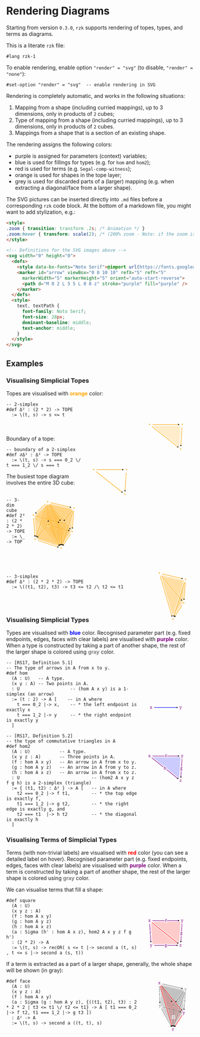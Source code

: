 # Rendering Diagrams

Starting from version `0.3.0`, `rzk` supports rendering of topes, types, and terms as diagrams.

This is a literate `rzk` file:

```rzk
#lang rzk-1
```

To enable rendering, enable option `"render" = "svg"` (to disable, `"render" = "none"`):

```rzk
#set-option "render" = "svg"  -- enable rendering in SVG
```

Rendering is completely automatic, and works in the following situations:

1. Mapping from a shape (including curried mappings), up to 3 dimensions, only in products of `2` cubes;
2. Type of mapping from a shape (including curried mappings), up to 3 dimensions, only in products of `2` cubes.
3. Mappings from a shape that is a section of an existing shape.

The rendering assigns the following colors:

- purple is assigned for parameters (context) variables;
- blue is used for fillings for types (e.g. for `hom` and `hom2`);
- red is used for terms (e.g. `Segal-comp-witness`);
- orange is used for shapes in the tope layer;
- grey is used for discarded parts of a (larger) mapping (e.g. when extracting a diagonal/face from a larger shape).

The SVG pictures can be inserted directly into `.md` files before a corresponding `rzk` code block. At the bottom of a markdown file, you might want to add stylization, e.g.:

```html
<style>
.zoom { transition: transform .2s; /* Animation */ }
.zoom:hover { transform: scale(2); /* (200% zoom - Note: if the zoom is too large, it will go outside of the viewport) */ }
</style>

<!-- Definitions for the SVG images above -->
<svg width="0" height="0">
  <defs>
    <style data-bx-fonts="Noto Serif">@import url(https://fonts.googleapis.com/css2?family=Noto+Serif&display=swap);</style>
    <marker id="arrow" viewBox="0 0 10 10" refX="5" refY="5"
      markerWidth="5" markerHeight="5" orient="auto-start-reverse">
      <path d="M 0 2 L 5 5 L 0 8 z" stroke="purple" fill="purple" />
    </marker>
  </defs>
  <style>
    text, textPath {
      font-family: Noto Serif;
      font-size: 28px;
      dominant-baseline: middle;
      text-anchor: middle;
    }
  </style>
</svg>
```

## Examples

### Visualising Simplicial Topes

Topes are visualised with <span style="color: orange">**orange**</span> color:

<svg class="zoom" style="float: right" viewBox="-175 -200 350 375" width="150" height="150">
  <path d="M -88.57160646618001 -39.70915201762215 L 98.4961027394271 -39.70915201762215 L 89.32046645922577 100.78557152253414 Z" style="fill: orange; opacity: 0.2"><title></title></path>
  <text x="33.08165424415762" y="7.122422495763279" fill="orange"></text>
  <polyline points="-90.03982894447489,-47.97354751998429 90.03982894447466,-47.97354751998429" stroke="orange" stroke-width="3" marker-end="url(#arrow)"><title></title></polyline>
  <text x="-1.1368683772161603e-13" y="-47.97354751998429" fill="orange" stroke="white" stroke-width="10" stroke-opacity=".8" paint-order="stroke"></text>
  <polyline points="-94.34447446980596,-35.57774791227483 83.54960825780415,104.91856291954896" stroke="orange" stroke-width="3" marker-end="url(#arrow)"><title></title></polyline>
  <text x="-5.3974331060009035" y="34.670407503637065" fill="orange" stroke="white" stroke-width="10" stroke-opacity=".8" paint-order="stroke"></text>
  <polyline points="108.73641627786131,-28.016064827507464 100.54837539908644,97.35687983478158" stroke="orange" stroke-width="3" marker-end="url(#arrow)"><title></title></polyline>
  <text x="104.64239583847387" y="34.67040750363706" fill="orange" stroke="white" stroke-width="10" stroke-opacity=".8" paint-order="stroke"></text>
  <text x="-110.03982894447489" y="-47.97354751998429" fill="orange">•</text>
  <text x="110.03982894447466" y="-47.97354751998429" fill="orange">•</text>
  <text x="99.24496273247308" y="117.31436252725841" fill="orange">•</text>
</svg>

```rzk
-- 2-simplex
#def Δ² : (2 * 2) -> TOPE
  := \(t, s) -> s <= t
```
<br><br>
Boundary of a tope:

<svg class="zoom" style="float: right" viewBox="-175 -200 350 375" width="150" height="150">
  <polyline points="-90.03982894447489,-47.97354751998429 90.03982894447466,-47.97354751998429" stroke="orange" stroke-width="3" marker-end="url(#arrow)"><title></title></polyline>
  <text x="-1.1368683772161603e-13" y="-47.97354751998429" fill="orange" stroke="white" stroke-width="10" stroke-opacity=".8" paint-order="stroke"></text>
  <polyline points="-94.34447446980596,-35.57774791227483 83.54960825780415,104.91856291954896" stroke="orange" stroke-width="3" marker-end="url(#arrow)"><title></title></polyline>
  <text x="-5.3974331060009035" y="34.670407503637065" fill="orange" stroke="white" stroke-width="10" stroke-opacity=".8" paint-order="stroke"></text>
  <polyline points="108.73641627786131,-28.016064827507464 100.54837539908644,97.35687983478158" stroke="orange" stroke-width="3" marker-end="url(#arrow)"><title></title></polyline>
  <text x="104.64239583847387" y="34.67040750363706" fill="orange" stroke="white" stroke-width="10" stroke-opacity=".8" paint-order="stroke"></text>
  <text x="-110.03982894447489" y="-47.97354751998429" fill="orange">•</text>
  <text x="110.03982894447466" y="-47.97354751998429" fill="orange">•</text>
  <text x="99.24496273247308" y="117.31436252725841" fill="orange">•</text>
</svg>

```rzk
-- boundary of a 2-simplex
#def ∂Δ² : Δ² -> TOPE
  := \(t, s) -> s === 0_2 \/ t === 1_2 \/ s === t
```

The busiest tope diagram involves the entire 3D cube:
<br><br>

<svg class="zoom" style="float: right" viewBox="-175 -200 350 375" width="150" height="150">
  <path d="M -52.83267088231261 -152.25055542320985 L -135.70842732224426 -75.65955496366993 L -124.339192801567 62.47582942420691 Z" style="fill: orange; opacity: 0.2"><title></title></path>
  <text x="-104.29343033537462" y="-55.14476032089095" fill="orange"></text>
  <path d="M -43.80286734010653 -157.76177111285438 L -126.67862378003815 -81.17077065331445 L 38.19727095814243 -36.72605298939448 Z" style="fill: orange; opacity: 0.2"><title></title></path>
  <text x="-44.094740054000745" y="-91.88619825185442" fill="orange"></text>
  <path d="M -44.06743589162086 -149.41152168372582 L -126.9431923315525 -72.82052122418592 L 33.43503703088448 113.57843673491905 Z" style="fill: orange; opacity: 0.2"><title></title></path>
  <text x="-45.858530397429625" y="-36.217868724330906" fill="orange"></text>
  <path d="M -47.77224779767111 -149.10239719544043 L -44.62081179869731 -18.992706863820583 L -119.2787697169255 65.62398765197631 Z" style="fill: orange; opacity: 0.2"><title></title></path>
  <text x="-70.55727643776464" y="-34.15703880242824" fill="orange"></text>
  <path d="M -35.351480284498585 -151.82038404642165 L -32.200044285524775 -21.71069371480182 L 104.29504552018004 16.700224334313994 Z" style="fill: orange; opacity: 0.2"><title></title></path>
  <text x="12.247840316718893" y="-52.276951142303155" fill="orange"></text>
  <path d="M -39.00701280697936 -146.2633634559564 L -35.85557680800556 -16.153673124336574 L 38.49546011552598 116.72659496268847 Z" style="fill: orange; opacity: 0.2"><title></title></path>
  <text x="-12.12237649981965" y="-15.23014720586817" fill="orange"></text>
  <path d="M -43.39865739040455 -141.28591083738013 L -114.90517930965893 73.44047401003661 L 34.10381553210079 121.70404758126475 Z" style="fill: orange; opacity: 0.2"><title></title></path>
  <text x="-41.400007055987565" y="17.952870251307075" fill="orange"></text>
  <path d="M -30.122639685828126 -160.23416546907617 L 119.56547399697303 -125.673869065307 L 51.87749861242084 -39.19844734561629 Z" style="fill: orange; opacity: 0.2"><title></title></path>
  <text x="47.10677764118858" y="-108.36882729333315" fill="orange"></text>
  <path d="M -26.73167571486168 -157.4409366304129 L 122.95643796793948 -122.88064022664372 L 112.91485008981695 11.079671750322774 Z" style="fill: orange; opacity: 0.2"><title></title></path>
  <text x="69.71320411429825" y="-89.74730170224461" fill="orange"></text>
  <path d="M -30.387208237342456 -151.88391603994765 L 119.30090544545868 -117.32361963617848 L 47.115264685162884 111.10604237869723 Z" style="fill: orange; opacity: 0.2"><title></title></path>
  <text x="45.3429872977597" y="-52.70049776580962" fill="orange"></text>
  <path d="M -34.36885384819847 -146.79712652702466 L 47.631284450050494 -25.761408403564776 L 43.13361907430687 116.19283189162023 Z" style="fill: orange; opacity: 0.2"><title></title></path>
  <text x="18.7986832253863" y="-18.788567679656406" fill="orange"></text>
  <path d="M -30.977889877232023 -144.00389768836138 L 108.66863592744662 24.516710692374282 L 46.524583045273324 118.98606073028348 Z" style="fill: orange; opacity: 0.2"><title></title></path>
  <text x="41.40510969849597" y="-0.16704208856786806" fill="orange"></text>
  <path d="M -131.14945832680274 -60.189557409631995 L -119.7802238061255 77.94582697824485 L 29.22877103563421 126.20940054947297 Z" style="fill: orange; opacity: 0.2"><title></title></path>
  <text x="-73.900303699098" y="47.98855670602861" fill="orange"></text>
  <path d="M -122.11965478459666 -65.70077309927652 L 42.75623995358392 -21.25605543535655 L 38.2585745778403 120.69818485982844 Z" style="fill: orange; opacity: 0.2"><title></title></path>
  <text x="-13.701613417724145" y="11.247118775065124" fill="orange"></text>
  <path d="M -40.06184280325582 -3.5227093097826554 L -114.719800721484 81.09398520601425 L 34.289194120275724 129.3575587772424 Z" style="fill: orange; opacity: 0.2"><title></title></path>
  <text x="-40.16414980148803" y="68.97627822449134" fill="orange"></text>
  <path d="M -27.641075290083286 -6.240696160763889 L 108.85401451562154 32.17022188835192 L 46.70996163344825 126.63957192626114 Z" style="fill: orange; opacity: 0.2"><title></title></path>
  <text x="42.640966952995505" y="50.85636588461639" fill="orange"></text>
  <path d="M 124.12444299241452 -110.20387151126906 L 56.436467607862326 -23.728449791578353 L 51.938802232118704 118.22579050360666 Z" style="fill: orange; opacity: 0.2"><title></title></path>
  <text x="77.49990427746518" y="-5.235510266413584" fill="orange"></text>
  <path d="M 127.51540696338097 -107.41064267260579 L 117.47381908525844 26.549669304360705 L 55.32976620308516 121.01901934226993 Z" style="fill: orange; opacity: 0.2"><title></title></path>
  <text x="100.10633075057486" y="13.386015324674949" fill="orange"></text>
  <polyline points="-58.43945016784754,-155.81263120710238 -126.56416054267538,-92.85405384067701" stroke="orange" stroke-width="3" marker-end="url(#arrow)"><title></title></polyline>
  <text x="-92.50180535526147" y="-124.3333425238897" fill="orange" stroke="white" stroke-width="10" stroke-opacity=".8" paint-order="stroke"></text>
  <polyline points="-43.267074867680414,-149.39273637737728 -40.528074150012564,-36.310784115013945" stroke="orange" stroke-width="3" marker-end="url(#arrow)"><title></title></polyline>
  <text x="-41.89757450884649" y="-92.85176024619561" fill="orange" stroke="white" stroke-width="10" stroke-opacity=".8" paint-order="stroke"></text>
  <polyline points="-50.07043243065267,-150.41137936513724 -121.55760825554407,64.25691124427178" stroke="orange" stroke-width="3" marker-end="url(#arrow)"><title></title></polyline>
  <text x="-85.81402034309838" y="-43.07723406043273" fill="orange" stroke="white" stroke-width="10" stroke-opacity=".8" paint-order="stroke"></text>
  <polyline points="-24.26401823142078,-164.88759497832305 112.86496060646587,-133.2269771938925" stroke="orange" stroke-width="3" marker-end="url(#arrow)"><title></title></polyline>
  <text x="44.30047118752255" y="-149.05728608610778" fill="orange" stroke="white" stroke-width="10" stroke-opacity=".8" paint-order="stroke"></text>
  <polyline points="-32.5336285617643,-152.82901930722872 41.50165871968916,-43.54976260652718" stroke="orange" stroke-width="3" marker-end="url(#arrow)"><title></title></polyline>
  <text x="4.484015078962429" y="-98.18939095687796" fill="orange" stroke="white" stroke-width="10" stroke-opacity=".8" paint-order="stroke"></text>
  <polyline points="-30.99018144517942,-153.98712182088258 107.7774910224333,13.472916680392292" stroke="orange" stroke-width="3" marker-end="url(#arrow)"><title></title></polyline>
  <text x="38.39365478862694" y="-70.25710257024514" fill="orange" stroke="white" stroke-width="10" stroke-opacity=".8" paint-order="stroke"></text>
  <polyline points="-38.0977970126922,-150.20257599443408 41.77445614033044,120.82878266324879" stroke="orange" stroke-width="3" marker-end="url(#arrow)"><title></title></polyline>
  <text x="1.8383295638191228" y="-14.686896665592649" fill="orange" stroke="white" stroke-width="10" stroke-opacity=".8" paint-order="stroke"></text>
  <polyline points="-139.6116973412595,-59.347211759053934 -129.5172332742686,63.29980300235307" stroke="orange" stroke-width="3" marker-end="url(#arrow)"><title></title></polyline>
  <text x="-134.56446530776404" y="1.9762956216495695" fill="orange" stroke="white" stroke-width="10" stroke-opacity=".8" paint-order="stroke"></text>
  <polyline points="-121.94155476392162,-74.07433139017691 33.40869499251513,-32.19739115941439" stroke="orange" stroke-width="3" marker-end="url(#arrow)"><title></title></polyline>
  <text x="-44.266429885703246" y="-53.135861274795644" fill="orange" stroke="white" stroke-width="10" stroke-opacity=".8" paint-order="stroke"></text>
  <polyline points="-128.20795281727402,-64.11913005169937 34.383722015580915,124.85239608467866" stroke="orange" stroke-width="3" marker-end="url(#arrow)"><title></title></polyline>
  <text x="-46.91211540084655" y="30.366633016489644" fill="orange" stroke="white" stroke-width="10" stroke-opacity=".8" paint-order="stroke"></text>
  <polyline points="-53.27583956202708,-1.3195542994022489 -114.64462936067106,68.23531009808956" stroke="orange" stroke-width="3" marker-end="url(#arrow)"><title></title></polyline>
  <text x="-83.96023446134907" y="33.45787789934366" fill="orange" stroke="white" stroke-width="10" stroke-opacity=".8" paint-order="stroke"></text>
  <polyline points="-20.79156680420789,-10.898903840409918 101.28644814496036,23.454922619472406" stroke="orange" stroke-width="3" marker-end="url(#arrow)"><title></title></polyline>
  <text x="40.247440670376236" y="6.278009389531244" fill="orange" stroke="white" stroke-width="10" stroke-opacity=".8" paint-order="stroke"></text>
  <polyline points="-30.27791262849616,1.1369377628701294 37.662143519633,122.55949282549733" stroke="orange" stroke-width="3" marker-end="url(#arrow)"><title></title></polyline>
  <text x="3.692115445568419" y="61.84821529418373" fill="orange" stroke="white" stroke-width="10" stroke-opacity=".8" paint-order="stroke"></text>
  <polyline points="-108.84983961892344,89.39514161516004 28.40117884155652,133.85034134473318" stroke="orange" stroke-width="3" marker-end="url(#arrow)"><title></title></polyline>
  <text x="-40.22433038868346" y="111.62274147994661" fill="orange" stroke="white" stroke-width="10" stroke-opacity=".8" paint-order="stroke"></text>
  <polyline points="120.02483210658693,-112.97862167098565 65.0468612075746,-42.74098800304182" stroke="orange" stroke-width="3" marker-end="url(#arrow)"><title></title></polyline>
  <text x="92.53584665708075" y="-77.85980483701374" fill="orange" stroke="white" stroke-width="10" stroke-opacity=".8" paint-order="stroke"></text>
  <polyline points="130.85730851717483,-108.78365343107289 122.0336642163157,8.928620530311047" stroke="orange" stroke-width="3" marker-end="url(#arrow)"><title></title></polyline>
  <text x="126.44548636674526" y="-49.92751645038092" fill="orange" stroke="white" stroke-width="10" stroke-opacity=".8" paint-order="stroke"></text>
  <polyline points="126.32588298339418,-109.65724468567551 53.454439300480715,120.94262359421863" stroke="orange" stroke-width="3" marker-end="url(#arrow)"><title></title></polyline>
  <text x="89.89016114193745" y="5.6426894542715615" fill="orange" stroke="white" stroke-width="10" stroke-opacity=".8" paint-order="stroke"></text>
  <polyline points="52.08603017426715,-7.001940857474867 48.06137989248752,120.02311002447766" stroke="orange" stroke-width="3" marker-end="url(#arrow)"><title></title></polyline>
  <text x="50.07370503337734" y="56.5105845835014" fill="orange" stroke="white" stroke-width="10" stroke-opacity=".8" paint-order="stroke"></text>
  <polyline points="109.5471837166916,45.58156379718138 58.419505769392075,123.30418214308702" stroke="orange" stroke-width="3" marker-end="url(#arrow)"><title></title></polyline>
  <text x="83.98334474304184" y="84.4428729701342" fill="orange" stroke="white" stroke-width="10" stroke-opacity=".8" paint-order="stroke"></text>
  <text x="-43.751360390595785" y="-169.386872205972" fill="orange">•</text>
  <text x="-141.25225031992713" y="-79.2798128418074" fill="orange">•</text>
  <text x="-40.04378862709719" y="-16.316648286419234" fill="orange">•</text>
  <text x="-127.87668029560095" y="83.23240408510654" fill="orange">•</text>
  <text x="132.35230276564087" y="-128.72769996624356" fill="orange">•</text>
  <text x="52.71939054852064" y="-26.9919097077839" fill="orange">•</text>
  <text x="120.53866996784966" y="28.87266706548172" fill="orange">•</text>
  <text x="47.42801951823403" y="140.0130788747867" fill="orange">•</text>
</svg>

```rzk
-- 3-dim cube
#def 2³ : (2 * 2 * 2) -> TOPE
  := \_ -> TOP
```
<br><br><br>
<svg class="zoom" style="float: right" viewBox="-175 -200 350 375" width="150" height="150">
  <path d="M -26.73167571486168 -157.4409366304129 L 122.95643796793948 -122.88064022664372 L 112.91485008981695 11.079671750322774 Z" style="fill: orange; opacity: 0.2"><title></title></path>
  <text x="69.71320411429825" y="-89.74730170224461" fill="orange"></text>
  <path d="M -30.387208237342456 -151.88391603994765 L 119.30090544545868 -117.32361963617848 L 47.115264685162884 111.10604237869723 Z" style="fill: orange; opacity: 0.2"><title></title></path>
  <text x="45.3429872977597" y="-52.70049776580962" fill="orange"></text>
  <path d="M -30.977889877232023 -144.00389768836138 L 108.66863592744662 24.516710692374282 L 46.524583045273324 118.98606073028348 Z" style="fill: orange; opacity: 0.2"><title></title></path>
  <text x="41.40510969849597" y="-0.16704208856786806" fill="orange"></text>
  <path d="M 127.51540696338097 -107.41064267260579 L 117.47381908525844 26.549669304360705 L 55.32976620308516 121.01901934226993 Z" style="fill: orange; opacity: 0.2"><title></title></path>
  <text x="100.10633075057486" y="13.386015324674949" fill="orange"></text>
  <polyline points="-24.26401823142078,-164.88759497832305 112.86496060646587,-133.2269771938925" stroke="orange" stroke-width="3" marker-end="url(#arrow)"><title></title></polyline>
  <text x="44.30047118752255" y="-149.05728608610778" fill="orange" stroke="white" stroke-width="10" stroke-opacity=".8" paint-order="stroke"></text>
  <polyline points="-30.99018144517942,-153.98712182088258 107.7774910224333,13.472916680392292" stroke="orange" stroke-width="3" marker-end="url(#arrow)"><title></title></polyline>
  <text x="38.39365478862694" y="-70.25710257024514" fill="orange" stroke="white" stroke-width="10" stroke-opacity=".8" paint-order="stroke"></text>
  <polyline points="-38.0977970126922,-150.20257599443408 41.77445614033044,120.82878266324879" stroke="orange" stroke-width="3" marker-end="url(#arrow)"><title></title></polyline>
  <text x="1.8383295638191228" y="-14.686896665592649" fill="orange" stroke="white" stroke-width="10" stroke-opacity=".8" paint-order="stroke"></text>
  <polyline points="130.85730851717483,-108.78365343107289 122.0336642163157,8.928620530311047" stroke="orange" stroke-width="3" marker-end="url(#arrow)"><title></title></polyline>
  <text x="126.44548636674526" y="-49.92751645038092" fill="orange" stroke="white" stroke-width="10" stroke-opacity=".8" paint-order="stroke"></text>
  <polyline points="126.32588298339418,-109.65724468567551 53.454439300480715,120.94262359421863" stroke="orange" stroke-width="3" marker-end="url(#arrow)"><title></title></polyline>
  <text x="89.89016114193745" y="5.6426894542715615" fill="orange" stroke="white" stroke-width="10" stroke-opacity=".8" paint-order="stroke"></text>
  <polyline points="109.5471837166916,45.58156379718138 58.419505769392075,123.30418214308702" stroke="orange" stroke-width="3" marker-end="url(#arrow)"><title></title></polyline>
  <text x="83.98334474304184" y="84.4428729701342" fill="orange" stroke="white" stroke-width="10" stroke-opacity=".8" paint-order="stroke"></text>
  <text x="-43.751360390595785" y="-169.386872205972" fill="orange">•</text>
  <text x="132.35230276564087" y="-128.72769996624356" fill="orange">•</text>
  <text x="120.53866996784966" y="28.87266706548172" fill="orange">•</text>
  <text x="47.42801951823403" y="140.0130788747867" fill="orange">•</text>
</svg>

```rzk
-- 3-simplex
#def Δ³ : (2 * 2 * 2) -> TOPE
  := \((t1, t2), t3) -> t3 <= t2 /\ t2 <= t1
```

<br><br>
### Visualising Simplicial Types

Types are visualised with <span style="color: blue">**blue**</span> color. Recognised parameter part (e.g. fixed endpoints, edges, faces with clear labels) are visualised with <span style="color: purple">**purple**</span> color. When a type is constructed by taking a part of another shape, the rest of the larger shape is colored using <span style="color: gray">**gray**</span> color.

<svg class="zoom" style="float: right" viewBox="-175 -200 350 375" width="150" height="150">
  <polyline points="-79.24496273247331,117.31436252725841 79.24496273247308,117.31436252725841" stroke="blue" stroke-width="3" marker-end="url(#arrow)"><title></title></polyline>
  <text x="-1.1368683772161603e-13" y="117.31436252725841" fill="blue" stroke="white" stroke-width="10" stroke-opacity=".8" paint-order="stroke"></text>
  <text x="-99.24496273247331" y="117.31436252725841" fill="purple">x</text>
  <text x="99.24496273247308" y="117.31436252725841" fill="purple">y</text>
</svg>

```rzk
-- [RS17, Definition 5.1]
-- The type of arrows in A from x to y.
#def hom
  (A : U)   -- A type.
  (x y : A) -- Two points in A.
  : U                   -- (hom A x y) is a 1-simplex (an arrow)
  := (t : 2) -> A [    -- in A where
    t === 0_2 |-> x,    -- * the left endpoint is exactly x
    t === 1_2 |-> y     -- * the right endpoint is exactly y
  ]
```

<svg class="zoom" style="float: right" viewBox="-175 -200 350 375" width="150" height="150">
  <path d="M -88.57160646618001 -39.70915201762215 L 98.4961027394271 -39.70915201762215 L 89.32046645922577 100.78557152253414 Z" style="fill: blue; opacity: 0.2"><title></title></path>
  <text x="33.08165424415762" y="7.122422495763279" fill="blue"></text>
  <polyline points="-90.03982894447489,-47.97354751998429 90.03982894447466,-47.97354751998429" stroke="purple" stroke-width="3" marker-end="url(#arrow)"><title>f</title></polyline>
  <text x="-1.1368683772161603e-13" y="-47.97354751998429" fill="purple" stroke="white" stroke-width="10" stroke-opacity=".8" paint-order="stroke">f</text>
  <polyline points="-94.34447446980596,-35.57774791227483 83.54960825780415,104.91856291954896" stroke="purple" stroke-width="3" marker-end="url(#arrow)"><title>h</title></polyline>
  <text x="-5.3974331060009035" y="34.670407503637065" fill="purple" stroke="white" stroke-width="10" stroke-opacity=".8" paint-order="stroke">h</text>
  <polyline points="108.73641627786131,-28.016064827507464 100.54837539908644,97.35687983478158" stroke="purple" stroke-width="3" marker-end="url(#arrow)"><title>g</title></polyline>
  <text x="104.64239583847387" y="34.67040750363706" fill="purple" stroke="white" stroke-width="10" stroke-opacity=".8" paint-order="stroke">g</text>
  <text x="-110.03982894447489" y="-47.97354751998429" fill="purple">x</text>
  <text x="110.03982894447466" y="-47.97354751998429" fill="purple">y</text>
  <text x="99.24496273247308" y="117.31436252725841" fill="purple">z</text>
</svg>

```rzk
-- [RS17, Definition 5.2]
-- the type of commutative triangles in A
#def hom2
  (A : U)           -- A type.
  (x y z : A)       -- Three points in A.
  (f : hom A x y)   -- An arrow in A from x to y.
  (g : hom A y z)   -- An arrow in A from y to z.
  (h : hom A x z)   -- An arrow in A from x to z.
  : U                           -- (hom2 A x y z f g h) is a 2-simplex (triangle)
  := { (t1, t2) : Δ² } -> A [   -- in A where
    t2 === 0_2 |-> f t1,        -- * the top edge is exactly f,
    t1 === 1_2 |-> g t2,        -- * the right edge is exactly g, and
    t2 === t1  |-> h t2         -- * the diagonal is exactly h
  ]
```

### Visualising Terms of Simplicial Types

Terms (with non-trivial labels) are visualised with <span style="color: red">**red**</span> color (you can see a detailed label on hover). Recognised parameter part (e.g. fixed endpoints, edges, faces with clear labels) are visualised with <span style="color: purple">**purple**</span> color. When a term is constructed by taking a part of another shape, the rest of the larger shape is colored using <span style="color: gray">**gray**</span> color.

We can visualise terms that fill a shape:

<svg class="zoom" style="float: right" viewBox="-175 -200 350 375" width="150" height="150">
  <path d="M -99.0358460500274 -31.444756515260025 L -89.86020976982607 109.04996702489628 L 78.85622687537837 109.04996702489628 Z" style="fill: red; opacity: 0.2"><title>second a (second x₂, first x₂)</title></path>
  <text x="-36.6799429814917" y="62.21839251151084" fill="red"></text>
  <path d="M -88.57160646618001 -39.70915201762215 L 98.4961027394271 -39.70915201762215 L 89.32046645922577 100.78557152253414 Z" style="fill: red; opacity: 0.2"><title>second a (first x₂, second x₂)</title></path>
  <text x="33.08165424415762" y="7.122422495763279" fill="red"></text>
  <polyline points="-108.73641627786154,-28.016064827507464 -100.54837539908667,97.35687983478158" stroke="purple" stroke-width="3" marker-end="url(#arrow)"><title>f</title></polyline>
  <text x="-104.6423958384741" y="34.67040750363706" fill="purple" stroke="white" stroke-width="10" stroke-opacity=".8" paint-order="stroke">f</text>
  <polyline points="-90.03982894447489,-47.97354751998429 90.03982894447466,-47.97354751998429" stroke="purple" stroke-width="3" marker-end="url(#arrow)"><title>f</title></polyline>
  <text x="-1.1368683772161603e-13" y="-47.97354751998429" fill="purple" stroke="white" stroke-width="10" stroke-opacity=".8" paint-order="stroke">f</text>
  <polyline points="-94.34447446980596,-35.57774791227483 83.54960825780415,104.91856291954896" stroke="red" stroke-width="3" marker-end="url(#arrow)"><title>first a (second (first x₂, second x₂))</title></polyline>
  <text x="-5.3974331060009035" y="34.670407503637065" fill="red" stroke="white" stroke-width="10" stroke-opacity=".8" paint-order="stroke"></text>
  <polyline points="-79.24496273247331,117.31436252725841 79.24496273247308,117.31436252725841" stroke="purple" stroke-width="3" marker-end="url(#arrow)"><title>g</title></polyline>
  <text x="-1.1368683772161603e-13" y="117.31436252725841" fill="purple" stroke="white" stroke-width="10" stroke-opacity=".8" paint-order="stroke">g</text>
  <polyline points="108.73641627786131,-28.016064827507464 100.54837539908644,97.35687983478158" stroke="purple" stroke-width="3" marker-end="url(#arrow)"><title>g</title></polyline>
  <text x="104.64239583847387" y="34.67040750363706" fill="purple" stroke="white" stroke-width="10" stroke-opacity=".8" paint-order="stroke">g</text>
  <text x="-110.03982894447489" y="-47.97354751998429" fill="purple">x</text>
  <text x="-99.24496273247331" y="117.31436252725841" fill="purple">y</text>
  <text x="110.03982894447466" y="-47.97354751998429" fill="purple">y</text>
  <text x="99.24496273247308" y="117.31436252725841" fill="purple">z</text>
</svg>

```rzk
#def square
  (A : U)
  (x y z : A)
  (f : hom A x y)
  (g : hom A y z)
  (h : hom A x z)
  (a : Sigma (h' : hom A x z), hom2 A x y z f g h')
  : (2 * 2) -> A
  := \(t, s) -> recOR( s <= t |-> second a (t, s) , t <= s |-> second a (s, t))
```

If a term is extracted as a part of a larger shape, generally, the whole shape will be shown (in gray):

<svg class="zoom" style="float: right" viewBox="-175 -200 350 375" width="150" height="150">
  <path d="M -35.351480284498585 -151.82038404642165 L -32.200044285524775 -21.71069371480182 L 104.29504552018004 16.700224334313994 Z" style="fill: gray; opacity: 0.2"><title>second a x₂</title></path>
  <text x="12.247840316718893" y="-52.276951142303155" fill="gray"></text>
  <path d="M -39.00701280697936 -146.2633634559564 L -35.85557680800556 -16.153673124336574 L 38.49546011552598 116.72659496268847 Z" style="fill: gray; opacity: 0.2"><title>second a x₂</title></path>
  <text x="-12.12237649981965" y="-15.23014720586817" fill="gray"></text>
  <path d="M -30.122639685828126 -160.23416546907617 L 119.56547399697303 -125.673869065307 L 51.87749861242084 -39.19844734561629 Z" style="fill: gray; opacity: 0.2"><title>second a x₂</title></path>
  <text x="47.10677764118858" y="-108.36882729333315" fill="gray"></text>
  <path d="M -26.73167571486168 -157.4409366304129 L 122.95643796793948 -122.88064022664372 L 112.91485008981695 11.079671750322774 Z" style="fill: gray; opacity: 0.2"><title>second a x₂</title></path>
  <text x="69.71320411429825" y="-89.74730170224461" fill="gray"></text>
  <path d="M -30.387208237342456 -151.88391603994765 L 119.30090544545868 -117.32361963617848 L 47.115264685162884 111.10604237869723 Z" style="fill: gray; opacity: 0.2"><title>second a x₂</title></path>
  <text x="45.3429872977597" y="-52.70049776580962" fill="gray"></text>
  <path d="M -34.36885384819847 -146.79712652702466 L 47.631284450050494 -25.761408403564776 L 43.13361907430687 116.19283189162023 Z" style="fill: gray; opacity: 0.2"><title>second a x₂</title></path>
  <text x="18.7986832253863" y="-18.788567679656406" fill="gray"></text>
  <path d="M -30.977889877232023 -144.00389768836138 L 108.66863592744662 24.516710692374282 L 46.524583045273324 118.98606073028348 Z" style="fill: red; opacity: 0.2"><title>second a x₂</title></path>
  <text x="41.40510969849597" y="-0.16704208856786806" fill="red"></text>
  <path d="M -27.641075290083286 -6.240696160763889 L 108.85401451562154 32.17022188835192 L 46.70996163344825 126.63957192626114 Z" style="fill: gray; opacity: 0.2"><title>second a x₂</title></path>
  <text x="42.640966952995505" y="50.85636588461639" fill="gray"></text>
  <path d="M 124.12444299241452 -110.20387151126906 L 56.436467607862326 -23.728449791578353 L 51.938802232118704 118.22579050360666 Z" style="fill: gray; opacity: 0.2"><title>first a (second x₂)</title></path>
  <text x="77.49990427746518" y="-5.235510266413584" fill="gray"></text>
  <path d="M 127.51540696338097 -107.41064267260579 L 117.47381908525844 26.549669304360705 L 55.32976620308516 121.01901934226993 Z" style="fill: gray; opacity: 0.2"><title>first a (second x₂)</title></path>
  <text x="100.10633075057486" y="13.386015324674949" fill="gray"></text>
  <polyline points="-43.267074867680414,-149.39273637737728 -40.528074150012564,-36.310784115013945" stroke="gray" stroke-width="3" marker-end="url(#arrow)"><title>f</title></polyline>
  <text x="-41.89757450884649" y="-92.85176024619561" fill="gray" stroke="white" stroke-width="10" stroke-opacity=".8" paint-order="stroke">f</text>
  <polyline points="-24.26401823142078,-164.88759497832305 112.86496060646587,-133.2269771938925" stroke="gray" stroke-width="3" marker-end="url(#arrow)"><title>second a x₂</title></polyline>
  <text x="44.30047118752255" y="-149.05728608610778" fill="gray" stroke="white" stroke-width="10" stroke-opacity=".8" paint-order="stroke"></text>
  <polyline points="-32.5336285617643,-152.82901930722872 41.50165871968916,-43.54976260652718" stroke="gray" stroke-width="3" marker-end="url(#arrow)"><title>second a x₂</title></polyline>
  <text x="4.484015078962429" y="-98.18939095687796" fill="gray" stroke="white" stroke-width="10" stroke-opacity=".8" paint-order="stroke"></text>
  <polyline points="-30.99018144517942,-153.98712182088258 107.7774910224333,13.472916680392292" stroke="red" stroke-width="3" marker-end="url(#arrow)"><title>second a x₂</title></polyline>
  <text x="38.39365478862694" y="-70.25710257024514" fill="red" stroke="white" stroke-width="10" stroke-opacity=".8" paint-order="stroke"></text>
  <polyline points="-38.0977970126922,-150.20257599443408 41.77445614033044,120.82878266324879" stroke="red" stroke-width="3" marker-end="url(#arrow)"><title>second a x₂</title></polyline>
  <text x="1.8383295638191228" y="-14.686896665592649" fill="red" stroke="white" stroke-width="10" stroke-opacity=".8" paint-order="stroke"></text>
  <polyline points="-20.79156680420789,-10.898903840409918 101.28644814496036,23.454922619472406" stroke="gray" stroke-width="3" marker-end="url(#arrow)"><title>second a x₂</title></polyline>
  <text x="40.247440670376236" y="6.278009389531244" fill="gray" stroke="white" stroke-width="10" stroke-opacity=".8" paint-order="stroke"></text>
  <polyline points="-30.27791262849616,1.1369377628701294 37.662143519633,122.55949282549733" stroke="gray" stroke-width="3" marker-end="url(#arrow)"><title>second a x₂</title></polyline>
  <text x="3.692115445568419" y="61.84821529418373" fill="gray" stroke="white" stroke-width="10" stroke-opacity=".8" paint-order="stroke"></text>
  <polyline points="120.02483210658693,-112.97862167098565 65.0468612075746,-42.74098800304182" stroke="gray" stroke-width="3" marker-end="url(#arrow)"><title>first a (second x₂)</title></polyline>
  <text x="92.53584665708075" y="-77.85980483701374" fill="gray" stroke="white" stroke-width="10" stroke-opacity=".8" paint-order="stroke"></text>
  <polyline points="130.85730851717483,-108.78365343107289 122.0336642163157,8.928620530311047" stroke="gray" stroke-width="3" marker-end="url(#arrow)"><title>y</title></polyline>
  <text x="126.44548636674526" y="-49.92751645038092" fill="gray" stroke="white" stroke-width="10" stroke-opacity=".8" paint-order="stroke">y</text>
  <polyline points="126.32588298339418,-109.65724468567551 53.454439300480715,120.94262359421863" stroke="gray" stroke-width="3" marker-end="url(#arrow)"><title>first a (second x₂)</title></polyline>
  <text x="89.89016114193745" y="5.6426894542715615" fill="gray" stroke="white" stroke-width="10" stroke-opacity=".8" paint-order="stroke"></text>
  <polyline points="52.08603017426715,-7.001940857474867 48.06137989248752,120.02311002447766" stroke="gray" stroke-width="3" marker-end="url(#arrow)"><title>z</title></polyline>
  <text x="50.07370503337734" y="56.5105845835014" fill="gray" stroke="white" stroke-width="10" stroke-opacity=".8" paint-order="stroke">z</text>
  <polyline points="109.5471837166916,45.58156379718138 58.419505769392075,123.30418214308702" stroke="red" stroke-width="3" marker-end="url(#arrow)"><title>first a (second x₂)</title></polyline>
  <text x="83.98334474304184" y="84.4428729701342" fill="red" stroke="white" stroke-width="10" stroke-opacity=".8" paint-order="stroke"></text>
  <text x="-43.751360390595785" y="-169.386872205972" fill="purple">x</text>
  <text x="-40.04378862709719" y="-16.316648286419234" fill="gray">y</text>
  <text x="132.35230276564087" y="-128.72769996624356" fill="gray">y</text>
  <text x="52.71939054852064" y="-26.9919097077839" fill="gray">z</text>
  <text x="120.53866996784966" y="28.87266706548172" fill="purple">y</text>
  <text x="47.42801951823403" y="140.0130788747867" fill="purple">z</text>
</svg>

```rzk
#def face
  (A : U)
  (x y z : A)
  (f : hom A x y)
  (a : Sigma (g : hom A y z), {((t1, t2), t3) : 2 * 2 * 2 | t3 <= t1 \/ t2 <= t1} -> A [ t1 === 0_2 |-> f t2, t1 === 1_2 |-> g t3 ])
  : Δ² -> A
  := \(t, s) -> second a ((t, t), s)
```

<!-- Style for the SVG images above -->
<style>
.zoom { transition: transform .2s; /* Animation */ }
.zoom:hover { transform: scale(2); /* (200% zoom - Note: if the zoom is too large, it will go outside of the viewport) */ }
</style>

<!-- Definitions for the SVG images above -->
<svg width="0" height="0">
  <defs>
    <style data-bx-fonts="Noto Serif">@import url(https://fonts.googleapis.com/css2?family=Noto+Serif&display=swap);</style>
    <marker id="arrow" viewBox="0 0 10 10" refX="5" refY="5"
      markerWidth="5" markerHeight="5" orient="auto-start-reverse">
      <path d="M 0 2 L 5 5 L 0 8 z" stroke="black" fill="black" />
    </marker>
  </defs>
  <style>
    text, textPath {
      font-family: Noto Serif;
      font-size: 28px;
      dominant-baseline: middle;
      text-anchor: middle;
    }
  </style>
</svg>